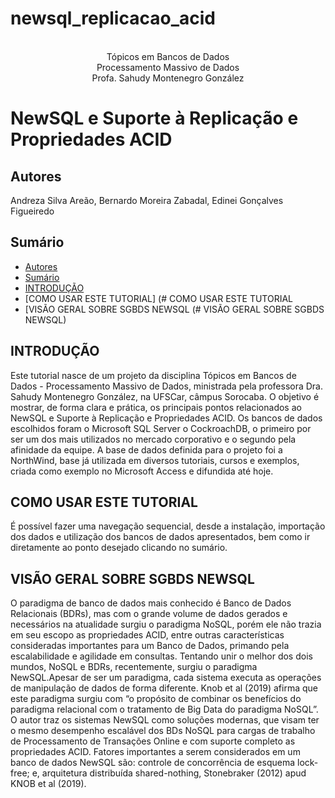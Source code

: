 # newsql_replicacao_acid
<p align="center">
<br>Tópicos em Bancos de Dados  
<br>Processamento Massivo de Dados
<br>Profa. Sahudy Montenegro González </p>
<h1> NewSQL e Suporte à Replicação e Propriedades ACID </h1>

## Autores
Andreza Silva Areão, 
Bernardo Moreira Zabadal,
Edinei Gonçalves Figueiredo

## Sumário

- [Autores](#autores) 
- [Sumário](#sumário)
- [INTRODUÇÃO](#Introdução)
- [COMO USAR ESTE TUTORIAL] (# COMO USAR ESTE TUTORIAL
- [VISÃO GERAL SOBRE SGBDS NEWSQL (# VISÃO GERAL SOBRE SGBDS NEWSQL)

## INTRODUÇÃO

Este tutorial nasce de um projeto da disciplina Tópicos em Bancos de Dados - Processamento Massivo de Dados, ministrada pela professora Dra. Sahudy Montenegro González, na UFSCar, câmpus Sorocaba.
O objetivo é mostrar, de forma clara e prática, os principais pontos relacionados ao NewSQL e Suporte à Replicação e Propriedades ACID.
Os bancos de dados escolhidos foram o Microsoft SQL Server o CockroachDB, o primeiro por ser um dos mais utilizados no mercado corporativo e o segundo pela afinidade da equipe.
A base de dados definida para o projeto foi a NorthWind, base já utilizada em diversos tutoriais, cursos e exemplos, criada como exemplo no Microsoft Access e difundida até hoje.

## COMO USAR ESTE TUTORIAL

É possível fazer uma navegação sequencial, desde a instalação, importação dos dados e utilização dos bancos de dados apresentados, bem como ir diretamente ao ponto desejado clicando no sumário.

## VISÃO GERAL SOBRE SGBDS NEWSQL

O paradigma de banco de dados mais conhecido é Banco de Dados Relacionais (BDRs), mas com o grande volume de dados gerados e necessários na atualidade surgiu o paradigma NoSQL, porém ele não trazia em seu escopo as propriedades ACID, entre outras características consideradas importantes para um Banco de Dados, primando pela escalabilidade e agilidade em consultas. Tentando unir o melhor dos dois mundos, NoSQL e BDRs, recentemente, surgiu o paradigma NewSQL.Apesar de ser um paradigma, cada sistema executa as operações de manipulação de dados de forma diferente. 
Knob et al (2019) afirma que este paradigma surgiu com “o propósito de combinar os benefícios do paradigma relacional com o tratamento de Big Data do paradigma NoSQL”. O autor traz os sistemas NewSQL como soluções modernas, que visam ter o mesmo desempenho escalável dos BDs NoSQL para cargas de trabalho de Processamento de Transações Online e com suporte completo as propriedades ACID. 
Fatores importantes a serem considerados em um banco de dados NewSQL são: controle de concorrência de esquema lock-free; e, arquitetura distribuída shared-nothing, Stonebraker (2012) apud KNOB et al (2019).

